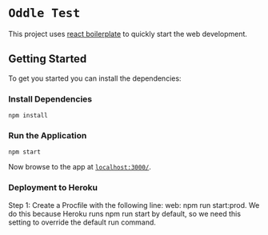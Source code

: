 # `Oddle Test`

This project uses [react boilerplate][react-boilerplate] to quickly start the web development.

## Getting Started

To get you started you can install the dependencies:

### Install Dependencies

```
npm install
```

### Run the Application

```
npm start
```

Now browse to the app at [`localhost:3000/`][local-app-url].

### Deployment to Heroku

Step 1: Create a Procfile with the following line: web: npm run start:prod. 
We do this because Heroku runs npm run start by default, so we need this setting to override the default run command.

[react-boilerplate]: https://github.com/react-boilerplate/react-boilerplate
[local-app-url]: http://localhost:3000/
[node]: https://nodejs.org/
[npm]: https://www.npmjs.org/

